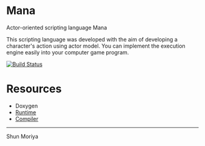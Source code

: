# Mana
Actor-oriented scripting language Mana 

This scripting language was developed with the aim of developing a character's action using actor model.
You can implement the execution engine easily into your computer game program.

[![Build Status](https://travis-ci.org/shun126/Mana.svg?branch=master)](https://travis-ci.org/shun126/Mana)

# Resources
* Doxygen
 * [Runtime](http://mnu.sakura.ne.jp/mana/library/ "Library")
 * [Compiler](http://mnu.sakura.ne.jp/mana/compiler/ "Compiler")

---
Shun Moriya

